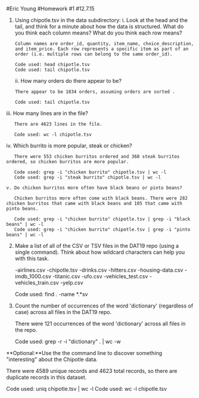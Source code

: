 #Eric Young
#Homework #1
#12.7.15

1. Using chipotle.tsv in the data subdirectory:
	i. Look at the head and the tail, and think for a minute about how the data is structured. What do you think each column means? What do you think each row means?

	   Column names are order_id, quantity, item_name, choice_description, and item_price. Each row represents a specific item as part of an order (i.e. multiple rows can belong to the same order_id).

	   Code used: head chipotle.tsv
	   Code used: tail chipotle.tsv

   ii. How many orders do there appear to be?

       There appear to be 1834 orders, assuming orders are sorted .

       Code used: tail chipotle.tsv

  iii. How many lines are in the file?

       There are 4623 lines in the file.

       Code used: wc -l chipotle.tsv

   iv. Which burrito is more popular, steak or chicken?

       There were 553 chicken burritos ordered and 368 steak burritos ordered, so chicken burritos are more popular.

       Code used: grep -i "chicken burrito" chipotle.tsv | wc -l
       Code used: grep -i "steak burrito" chipotle.tsv | wc -l

    v. Do chicken burritos more often have black beans or pinto beans?

       Chicken burritos more often come with black beans. There were 282 chicken burritos that came with black beans and 105 that came with pinto beans.

       Code used: grep -i "chicken burrito" chipotle.tsv | grep -i "black beans" | wc -l
       Code used: grep -i "chicken burrito" chipotle.tsv | grep -i "pinto beans" | wc -l

2. Make a list of all of the CSV or TSV files in the DAT19 repo (using a single command). Think about how wildcard characters can help you with this task.

   -airlines.csv
   -chipotle.tsv
   -drinks.csv
   -hitters.csv
   -housing-data.csv
   -imdb_1000.csv
   -titanic.csv
   -ufo.csv
   -vehicles_test.csv
   -vehicles_train.csv
   -yelp.csv

   Code used: find . -name *.*sv

3. Count the number of occurrences of the word 'dictionary' (regardless of case) across all files in the DAT19 repo.

   There were 121 occurrences of the word 'dictionary' across all files in the repo.

   Code used: grep -r -i "dictionary" . | wc -w 

**Optional:**Use the the command line to discover something "interesting" about the Chipotle data.

   There were 4589 unique records and 4623 total records, so there are duplicate records in this dataset.

   Code used: uniq chipotle.tsv | wc -l
   Code used: wc -l chipotle.tsv 




